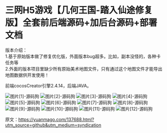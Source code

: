 # 三网H5游戏【几何王国-踏入仙途修复版】全套前后端源码+加后台源码+部署文档

版本介绍：  
1.基于原始版本做了修复优化版，外面版本bug超多。比如，副本没怪的，各种卡任务等  
2.外面的版本项目里缺少所有原始美术地图文件，只有通过这个地图文件才能导出地图数据供开发使用！

前端cocosCreator引擎2.4.14，后端JAVA。

![图片[1]-源码狗](https://pub-7eb420edbb5641e0a4d6027c727f4217.r2.dev/wp-content/uploads/2025/09/QQ截图20250304081201-577x1024.png) ![图片[2]-源码狗](https://pub-7eb420edbb5641e0a4d6027c727f4217.r2.dev/wp-content/uploads/2025/09/QQ截图20250304081212-577x1024.png) ![图片[3]-源码狗](https://pub-7eb420edbb5641e0a4d6027c727f4217.r2.dev/wp-content/uploads/2025/09/QQ截图20250304081246-577x1024.png) ![图片[4]-源码狗](https://pub-7eb420edbb5641e0a4d6027c727f4217.r2.dev/wp-content/uploads/2025/09/QQ截图20250304081317-577x1024.png) ![图片[5]-源码狗](https://pub-7eb420edbb5641e0a4d6027c727f4217.r2.dev/wp-content/uploads/2025/09/QQ截图20250304081328-577x1024.png) ![图片[6]-源码狗](https://pub-7eb420edbb5641e0a4d6027c727f4217.r2.dev/wp-content/uploads/2025/09/QQ截图20250304081341-577x1024.png) ![图片[7]-源码狗](https://pub-7eb420edbb5641e0a4d6027c727f4217.r2.dev/wp-content/uploads/2025/09/QQ截图20250304082108-577x1024.png) ![图片[8]-源码狗](https://pub-7eb420edbb5641e0a4d6027c727f4217.r2.dev/wp-content/uploads/2025/09/QQ截图20250304082125-577x1024.png) ![图片[9]-源码狗](https://pub-7eb420edbb5641e0a4d6027c727f4217.r2.dev/wp-content/uploads/2025/09/QQ截图20250304082145-577x1024.png) ![图片[10]-源码狗](https://pub-7eb420edbb5641e0a4d6027c727f4217.r2.dev/wp-content/uploads/2025/09/QQ截图20250304082212-577x1024.png) ![图片[11]-源码狗](https://pub-7eb420edbb5641e0a4d6027c727f4217.r2.dev/wp-content/uploads/2025/09/QQ截图20250304082557-577x1024.png) ![图片[12]-源码狗](https://pub-7eb420edbb5641e0a4d6027c727f4217.r2.dev/wp-content/uploads/2025/09/Screenshot_20250630_200255-1-scaled_cleanup-461x1024.jpg)

原文：https://yuanmago.com/137688.html?utm_source=github&utm_medium=syndication

